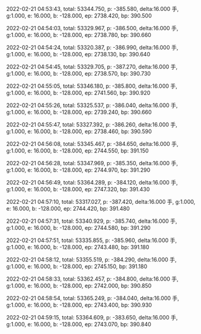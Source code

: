 2022-02-21 04:53:43, total: 53344.750, p: -385.580, delta:16.000 手, g:1.000, e: 16.000, b: -128.000, ep: 2738.420, bp: 390.500

2022-02-21 04:54:03, total: 53329.967, p: -386.500, delta:16.000 手, g:1.000, e: 16.000, b: -128.000, ep: 2738.780, bp: 390.660

2022-02-21 04:54:24, total: 53320.387, p: -386.990, delta:16.000 手, g:1.000, e: 16.000, b: -128.000, ep: 2738.130, bp: 390.640

2022-02-21 04:54:45, total: 53329.705, p: -387.270, delta:16.000 手, g:1.000, e: 16.000, b: -128.000, ep: 2738.570, bp: 390.730

2022-02-21 04:55:05, total: 53346.180, p: -385.800, delta:16.000 手, g:1.000, e: 16.000, b: -128.000, ep: 2741.560, bp: 390.920

2022-02-21 04:55:26, total: 53325.537, p: -386.040, delta:16.000 手, g:1.000, e: 16.000, b: -128.000, ep: 2739.240, bp: 390.660

2022-02-21 04:55:47, total: 53327.392, p: -386.260, delta:16.000 手, g:1.000, e: 16.000, b: -128.000, ep: 2738.460, bp: 390.590

2022-02-21 04:56:08, total: 53345.467, p: -384.650, delta:16.000 手, g:1.000, e: 16.000, b: -128.000, ep: 2744.550, bp: 391.150

2022-02-21 04:56:28, total: 53347.969, p: -385.350, delta:16.000 手, g:1.000, e: 16.000, b: -128.000, ep: 2744.970, bp: 391.290

2022-02-21 04:56:49, total: 53364.289, p: -384.120, delta:16.000 手, g:1.000, e: 16.000, b: -128.000, ep: 2747.320, bp: 391.430

2022-02-21 04:57:10, total: 53317.027, p: -387.420, delta:16.000 手, g:1.000, e: 16.000, b: -128.000, ep: 2744.420, bp: 391.480

2022-02-21 04:57:31, total: 53340.929, p: -385.740, delta:16.000 手, g:1.000, e: 16.000, b: -128.000, ep: 2744.580, bp: 391.290

2022-02-21 04:57:51, total: 53335.855, p: -385.960, delta:16.000 手, g:1.000, e: 16.000, b: -128.000, ep: 2743.480, bp: 391.180

2022-02-21 04:58:12, total: 53355.519, p: -384.290, delta:16.000 手, g:1.000, e: 16.000, b: -128.000, ep: 2745.150, bp: 391.180

2022-02-21 04:58:33, total: 53362.457, p: -384.800, delta:16.000 手, g:1.000, e: 16.000, b: -128.000, ep: 2742.000, bp: 390.850

2022-02-21 04:58:54, total: 53365.249, p: -384.040, delta:16.000 手, g:1.000, e: 16.000, b: -128.000, ep: 2743.400, bp: 390.930

2022-02-21 04:59:15, total: 53364.609, p: -383.650, delta:16.000 手, g:1.000, e: 16.000, b: -128.000, ep: 2743.070, bp: 390.840